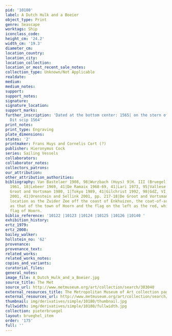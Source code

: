```yaml
---
pid: '10180'
label: A Dutch Hulk and a Boeier
object_type: Print
genre: Seascape
worktags: Ship
iconclass_code:
height_cm: '24.2'
width_cm: '19.3'
diameter_cm:
location_country:
location_city:
location_collection:
location_or_most_recent_sale_notes:
collection_type: Unknown/Not Applicable
realdate:
medium:
medium_notes:
support:
support_notes:
signature:
signature_location:
support_marks:
further_inscription: 'Dated at the bottom center: 1565| on the stern of the ship:
  Dit scip 1564'
print_notes:
print_type: Engraving
plate_dimensions:
states: '2'
printmaker: Frans Huys and Cornelis Cort (?)
publisher: Hieronymus Cock
series: Sailing Vessels
collaborators:
collaborator_notes:
collectors_patrons:
our_attribution:
other_attribution_authorities:
bibliography: Van Bastelaer 1908, 98|Wurzbach (Huys) 9|H. III (Bruegel) 98|Feinblatt
  1961, 18|Lebeer 1969, 41|De Ramaix 1968-69, 41|Lari 1973, 95|Vallese 1979, 33|De
  Groot and Vortsman 1980, 1|Tokyo 1989, 41|Gilchrist 1992, 98|GdZ, VI, 3.1 (2333)|Hamburg
  2001, 41|Orenstein and Sellink 2001, pp. 217-18|De Groot and Vortsman 1980 identify
  location as the Zuider Zee off the coast of Enkhuizen, the coat-of-arms on the stern
  as that of the town of Hoorn and the flag on the left as the red, white, and red
  flag of Hoorn.
biblio_reference: '10122 |10123 |10124 |10125 |10126 |10140 '
exhibition_history:
ertz_1979:
ertz_2008:
bailey_walker:
hollstein_no: '62'
provenance:
provenance_text:
related_works:
related_works_notes:
copies_and_variants:
curatorial_files:
general_notes:
image_file: A_Dutch_Hulk_and_a_Boeier.jpg
source_title: The Met
source_url: http://www.metmuseum.org/art/collection/search/383040
external_resources_title: The Metropolitan Museum of Art collection page
external_resources_url: http://www.metmuseum.org/art/collection/search/383040
thumbnail: img/derivatives/simple/10180/thumbnail.jpg
fullwidth: img/derivatives/simple/10180/fullwidth.jpg
collection: pieterbruegel
layout: brueghel_item
order: '175'
full: ''
---
```

